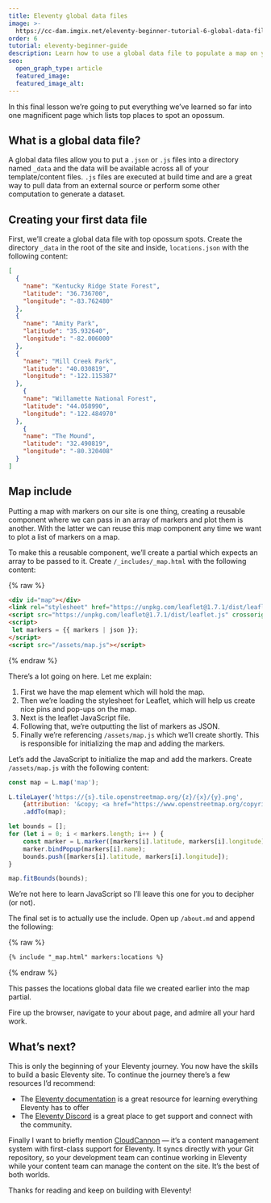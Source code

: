 ```yaml
---
title: Eleventy global data files
image: >-
  https://cc-dam.imgix.net/eleventy-beginner-tutorial-6-global-data-files.png
order: 6
tutorial: eleventy-beginner-guide
description: Learn how to use a global data file to populate a map on your Eleventy site.
seo:
  open_graph_type: article
  featured_image:
  featured_image_alt:
---
```

In this final lesson we’re going to put everything we’ve learned so far into one magnificent page which lists top places to spot an opossum.

## What is a global data file?

A global data files allow you to put a `.json` or `.js` files into a directory named `_data` and the data will be available across all of your template/content files. `.js` files are executed at build time and are a great way to pull data from an external source or perform some other computation to generate a dataset.

## Creating your first data file

First, we’ll create a global data file with top opossum spots. Create the directory `_data` in the root of the site and inside, `locations.json` with the following content:

```json
[
  {
    "name": "Kentucky Ridge State Forest",
    "latitude": "36.736700",
    "longitude": "-83.762480"
  },
  {
    "name": "Amity Park",
    "latitude": "35.932640",
    "longitude": "-82.006000"
  },
  {
    "name": "Mill Creek Park",
    "latitude": "40.030819",
    "longitude": "-122.115387"
  },
	{
    "name": "Willamette National Forest",
    "latitude": "44.058990",
    "longitude": "-122.484970"
  },
	{
    "name": "The Mound",
    "latitude": "32.490819",
    "longitude": "-80.320408"
  }
]
```


## Map include

Putting a map with markers on our site is one thing, creating a reusable component where we can pass in an array of markers and plot them is another. With the latter we can reuse this map component any time we want to plot a list of markers on a map.

To make this a reusable component, we’ll create a partial which expects an array to be passed to it. Create `/_includes/_map.html` with the following content:

{% raw %}
 ```html
<div id="map"></div>
<link rel="stylesheet" href="https://unpkg.com/leaflet@1.7.1/dist/leaflet.css" crossorigin=""/>
<script src="https://unpkg.com/leaflet@1.7.1/dist/leaflet.js" crossorigin=""></script>
<script>
  let markers = {{ markers | json }};
</script>
<script src="/assets/map.js"></script>
```
{% endraw %}

There’s a lot going on here. Let me explain:

1. First we have the map element which will hold the map.
2. Then we’re loading the stylesheet for Leaflet, which will help us create nice pins and pop-ups on the map.
3. Next is the leaflet JavaScript file.
4. Following that, we’re outputting the list of markers as JSON.
5. Finally we’re referencing `/assets/map.js` which we’ll create shortly. This is responsible for initializing the map and adding the markers.

Let’s add the JavaScript to initialize the map and add the markers. Create `/assets/map.js` with the following content:

```javascript
const map = L.map('map');

L.tileLayer('https://{s}.tile.openstreetmap.org/{z}/{x}/{y}.png', 
    {attribution: '&copy; <a href="https://www.openstreetmap.org/copyright">OpenStreetMap</a> contributors'})
    .addTo(map);

let bounds = [];
for (let i = 0; i < markers.length; i++ ) {
    const marker = L.marker([markers[i].latitude, markers[i].longitude]).addTo(map);
    marker.bindPopup(markers[i].name);
    bounds.push([markers[i].latitude, markers[i].longitude]);
}

map.fitBounds(bounds);
```

We’re not here to learn JavaScript so I’ll leave this one for you to decipher (or not).

The final set is to actually use the include. Open up `/about.md` and append the following:

{% raw %}
```markdown
{% include "_map.html" markers:locations %}
```
{% endraw %}

This passes the locations global data file we created earlier into the map partial.

Fire up the browser, navigate to your about page, and admire all your hard work.

## What’s next?

This is only the beginning of your Eleventy journey. You now have the skills to build a basic Eleventy site. To continue the journey there’s a few resources I’d recommend:

* The [Eleventy documentation](https://www.11ty.dev/docs/) is a great resource for learning everything Eleventy has to offer
* The [Eleventy Discord](https://discord.gg/GBkBy9u) is a great place to get support and connect with the community.

Finally I want to briefly mention [CloudCannon](https://cloudcannon.com/eleventy-cms/) — it’s a content management system with first-class support for Eleventy. It syncs directly with your Git repository, so your development team can continue working in Eleventy while your content team can manage the content on the site. It’s the best of both worlds.

Thanks for reading and keep on building with Eleventy\!
